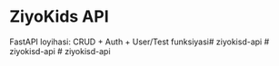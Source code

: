 # ZiyoKids API

FastAPI loyihasi: CRUD + Auth + User/Test funksiyasi#   z i y o k i s d - a p i  
 #   z i y o k i s d - a p i  
 #   z i y o k i s d - a p i  
 